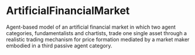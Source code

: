 # ArtificialFinancialMarket
Agent-based model of an artificial financial market in which two agent categories, fundamentalists and chartists, trade one single asset through a realistic trading mechanism for price formation mediated by a market maker embodied in a third passive agent category.
